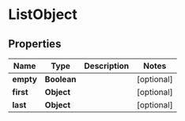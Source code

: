 

# ListObject


## Properties

| Name | Type | Description | Notes |
|------------ | ------------- | ------------- | -------------|
|**empty** | **Boolean** |  |  [optional] |
|**first** | **Object** |  |  [optional] |
|**last** | **Object** |  |  [optional] |



